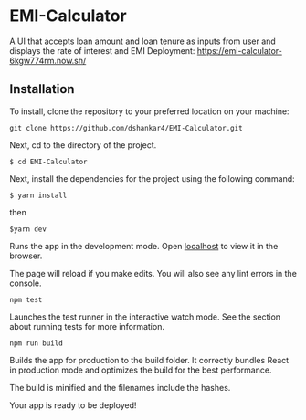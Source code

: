 # EMI-Calculator
A UI that accepts loan amount and loan tenure as inputs from user and displays the rate of interest and EMI
Deployment: https://emi-calculator-6kgw774rm.now.sh/

## Installation

To install, clone the repository to your preferred location on your machine:

`git clone https://github.com/dshankar4/EMI-Calculator.git`

Next, cd to the directory of the project.

`$ cd EMI-Calculator`

Next, install the dependencies for the project using the following command:

`$ yarn install`

 then

`$yarn dev`

Runs the app in the development mode.
Open [localhost](http://localhost:3000) to view it in the browser.

The page will reload if you make edits.
You will also see any lint errors in the console.

`npm test`

Launches the test runner in the interactive watch mode.
See the section about running tests for more information.

`npm run build`

Builds the app for production to the build folder.
It correctly bundles React in production mode and optimizes the build for the best performance.

The build is minified and the filenames include the hashes.

Your app is ready to be deployed!

